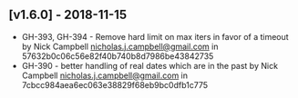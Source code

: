 ## [v1.6.0] - 2018-11-15
- GH-393, GH-394 - Remove hard limit on max iters in favor of a timeout by Nick Campbell <nicholas.j.campbell@gmail.com> in 57632b0c06c56e82f40b740b8d7986be43842735
- GH-390 - better handling of real dates which are in the past by Nick Campbell <nicholas.j.campbell@gmail.com> in 7cbcc984aea6ec063e38829f68eb9bc0dfb1c775
